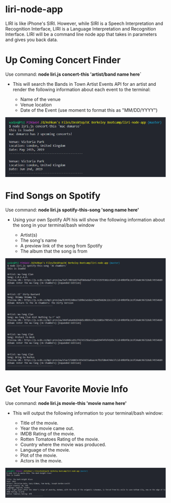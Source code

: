 # liri-node-app

LIRI is like iPhone's SIRI. However, while SIRI is a Speech Interpretation and Recognition Interface, LIRI is a Language Interpretation and Recognition Interface. LIRI will be a command line node app that takes in parameters and gives you back data.

# Up Coming Concert Finder
Use command:
        **node liri.js concert-this 'artist/band name here`**

   * This will search the Bands in Town Artist Events API for an artist and render the following information about each event to the terminal:

     * Name of the venue
     * Venue location
     * Date of the Event (use moment to format this as "MM/DD/YYYY")

![GitHub Logo](/pictures/liri-concert-this.png)

# Find Songs on Spotify
Use command:
        **node liri.js spotify-this-song 'song name here'**

   * Using your own Spotify API his will show the following information about the song in your terminal/bash window

     * Artist(s)
     * The song's name
     * A preview link of the song from Spotify
     * The album that the song is from

![GitHub Logo](/pictures/liri-spotify-this.png)


# Get Your Favorite Movie Info
Use command: 
        **node liri.js movie-this 'movie name here'**

   * This will output the following information to your terminal/bash window:

       * Title of the movie.
       * Year the movie came out.
       * IMDB Rating of the movie.
       * Rotten Tomatoes Rating of the movie.
       * Country where the movie was produced.
       * Language of the movie.
       * Plot of the movie.
       * Actors in the movie.

![GitHub Logo](/pictures/liri-movie-this.png)
